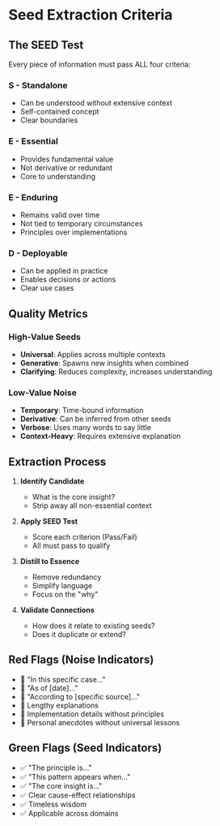# Seed Extraction Criteria

## The SEED Test
Every piece of information must pass ALL four criteria:

### S - **Standalone**
- Can be understood without extensive context
- Self-contained concept
- Clear boundaries

### E - **Essential**
- Provides fundamental value
- Not derivative or redundant
- Core to understanding

### E - **Enduring**
- Remains valid over time
- Not tied to temporary circumstances
- Principles over implementations

### D - **Deployable**
- Can be applied in practice
- Enables decisions or actions
- Clear use cases

## Quality Metrics

### High-Value Seeds
- **Universal**: Applies across multiple contexts
- **Generative**: Spawns new insights when combined
- **Clarifying**: Reduces complexity, increases understanding

### Low-Value Noise
- **Temporary**: Time-bound information
- **Derivative**: Can be inferred from other seeds
- **Verbose**: Uses many words to say little
- **Context-Heavy**: Requires extensive explanation

## Extraction Process

1. **Identify Candidate**
   - What is the core insight?
   - Strip away all non-essential context

2. **Apply SEED Test**
   - Score each criterion (Pass/Fail)
   - All must pass to qualify

3. **Distill to Essence**
   - Remove redundancy
   - Simplify language
   - Focus on the "why"

4. **Validate Connections**
   - How does it relate to existing seeds?
   - Does it duplicate or extend?

## Red Flags (Noise Indicators)
- 🚫 "In this specific case..."
- 🚫 "As of [date]..."
- 🚫 "According to [specific source]..."
- 🚫 Lengthy explanations
- 🚫 Implementation details without principles
- 🚫 Personal anecdotes without universal lessons

## Green Flags (Seed Indicators)
- ✅ "The principle is..."
- ✅ "This pattern appears when..."
- ✅ "The core insight is..."
- ✅ Clear cause-effect relationships
- ✅ Timeless wisdom
- ✅ Applicable across domains
